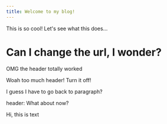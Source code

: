 ```yaml
---
title: Welcome to my blog!
---
```


This is so cool! Let's see what this does...

# Can I change the url, I wonder?
OMG the header totally worked

Woah too much header! Turn it off!

I guess I have to go back to paragraph?

header: What about now?

Hi, this is text
